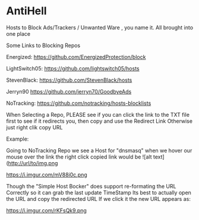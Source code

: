 # AntiHell
Hosts to Block Ads/Trackers / Unwanted Ware , you name it. All brought into one place

Some Links to Blocking Repos

Energized:
https://github.com/EnergizedProtection/block

LightSwitch05:
https://github.com/lightswitch05/hosts

StevenBlack:
https://github.com/StevenBlack/hosts

Jerryn90
https://github.com/jerryn70/GoodbyeAds

NoTracking:
https://github.com/notracking/hosts-blocklists

When Selecting a Repo, PLEASE see if you can click the link to the TXT file first to see if it redirects you, then copy and use the Redirect Link
Otherwise just right clik copy URL

Example:

Going to NoTracking Repo we see a Host for "dnsmasq" when we hover our mouse over the link
the right click copied link would be 
![alt text]([http://url/to/img.png](https://i.imgur.com/mV88i0c.png](https://i.imgur.com/mV88i0c.png))


https://i.imgur.com/mV88i0c.png

Though the "Simple Host Bocker" does support re-formating the URL Correctly so it can grab the last update TimeStamp
Its best to actually open the URL and copy the redirected URL
If we click it the new URL appears as:

https://i.imgur.com/rKFsQk9.png
